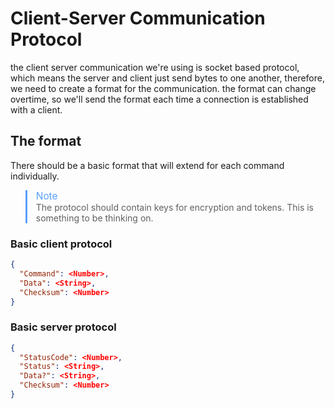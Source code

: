 # Client-Server Communication Protocol
the client server communication we're using is socket based protocol, which means the server and client just send
bytes to one another, therefore, we need to create a format for the communication.
the format can change overtime, so we'll send the format each time a connection is established with a client.

## The format
There should be a basic format that will extend for each command individually.
> <blockquotetitle>Note</blockquotetitle><br>
> The protocol should contain keys for encryption and tokens. This is something to be thinking on.

### Basic client protocol
```json
{
  "Command": <Number>,
  "Data": <String>,
  "Checksum": <Number>
}
```

### Basic server protocol
```json
{
  "StatusCode": <Number>,
  "Status": <String>,
  "Data?": <String>,
  "Checksum": <Number>
}
```

<!-- Custom Styling -->
<style>
blockquote {
    border-left: 3px solid #599fff;
    background-color: transparent;
}

blockquote blockquotetitle {
    color: #599fff;
    font-size: 1.1em;
}
</style>